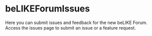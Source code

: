 # beLIKEForumIssues
Here you can submit issues and feedback for the new beLIKE Forum. Access the issues page to submit an issue or a feature request.
